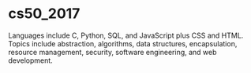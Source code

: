 # cs50_2017
Languages include C, Python, SQL, and JavaScript plus CSS and HTML. Topics include abstraction, algorithms, data structures, encapsulation, resource management, security, software engineering, and web development. 
